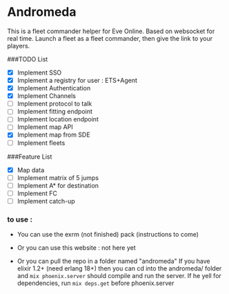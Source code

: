 # Andromeda

This is a fleet commander helper for Eve Online.
Based on websocket for real time.
Launch a fleet as a fleet commander, then give the link to your players.

###TODO List

- [x] Implement SSO
- [x] Implement a registry for user : ETS+Agent
- [x] Implement Authentication
- [x] Implement Channels
- [ ] Implement protocol to talk
- [ ] Implement fitting endpoint
- [ ] Implement location endpoint
- [ ] Implement map API
- [x] Implement map from SDE
- [ ] Implement fleets

###Feature List

- [x] Map data
- [ ] Implement matrix of 5 jumps
- [ ] Implement A* for destination
- [ ] Implement FC
- [ ] Implement catch-up

### to use :
- You can use the exrm (not finished) pack (instructions to come)

- Or you can use this website : not here yet

- Or you can pull the repo in a folder named "andromeda"
If you have elixir 1.2+ (need erlang 18+) then you can cd into the andromeda/ folder and
```mix phoenix.server``` should compile and run the server. If he yell for dependencies, run
```mix deps.get``` before phoenix.server
